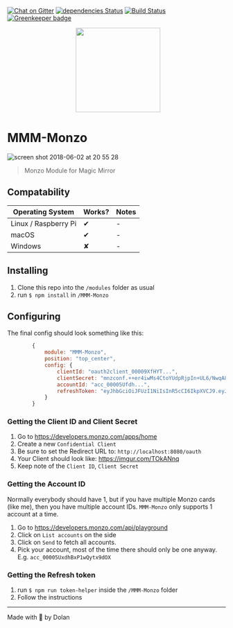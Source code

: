 [![Chat on Gitter][gitter-image]][gitter-url]
[![dependencies Status][daviddm-image]][daviddm-url]
[![Build Status][travis-image]][travis-url]
[![Greenkeeper badge][greenkeeper-image]][greenkeeper-url]

<p align="center">
   <img src="https://user-images.githubusercontent.com/2917613/39732681-b1ff33a0-5266-11e8-8c6e-d334811f1f2c.png" height="195">
<p>

# MMM-Monzo

![screen shot 2018-06-02 at 20 55 28](https://user-images.githubusercontent.com/2917613/40880393-c7bfc31c-66a7-11e8-9d73-5ed949e74dbc.png)

> Monzo Module for Magic Mirror

## Compatability

| Operating System     | Works? | Notes |
| -------------------- | ------ | ----- |
| Linux / Raspberry Pi | ✔      | -     |
| macOS                | ✔      | -     |
| Windows              | ✘      | -     |

## Installing

1.  Clone this repo into the `/modules` folder as usual
2.  run `$ npm install` in `/MMM-Monzo`

## Configuring

The final config should look something like this:

```js
        {
			module: "MMM-Monzo",
			position: "top_center",
			config: {
				clientId: "oauth2client_00009XfHYT...",
				clientSecret: "mnzconf.++er4iwMs4CtoYUdpRjpIn+UL6/NwqA88E...",
				accountId: "acc_00005Ufdh...",
				refreshToken: "eyJhbGciOiJFUzI1NiIsInR5cCI6IkpXVCJ9.eyJl..."
			}
		}
```

### Getting the Client ID and Client Secret

1.  Go to https://developers.monzo.com/apps/home
2.  Create a new `Confidential Client`
3.  Be sure to set the Redirect URL to: `http://localhost:8080/oauth`
4.  Your Client should look like: https://imgur.com/TOkANnq
5.  Keep note of the `Client ID`, `Client Secret`

### Getting the Account ID

Normally everybody should have 1, but if you have multiple Monzo cards (like me), then you have multiple account IDs. `MMM-Monzo` only supports 1 account at a time.

1.  Go to https://developers.monzo.com/api/playground
2.  Click on `List accounts` on the side
3.  Click on `Send` to fetch all accounts.
4.  Pick your account, most of the time there should only be one anyway. E.g. `acc_00005UxdhBxP1wQytx9dOX`

### Getting the Refresh token

1.  run `$ npm run token-helper` inside the `/MMM-Monzo` folder
2.  Follow the instructions

---

Made with 💖 by Dolan

[gitter-image]: https://badges.gitter.im/dolanmiu/mmm-monzo.svg
[gitter-url]: https://gitter.im/mmm-monzo/Lobby
[travis-image]: https://travis-ci.org/dolanmiu/MMM-Monzo.svg?branch=master
[travis-url]: https://travis-ci.org/dolanmiu/MMM-Monzo
[daviddm-image]: https://david-dm.org/dolanmiu/MMM-Monzo/status.svg
[daviddm-url]: https://david-dm.org/dolanmiu/MMM-Monzo
[greenkeeper-image]: https://badges.greenkeeper.io/dolanmiu/MMM-Monzo.svg
[greenkeeper-url]: https://greenkeeper.io/
